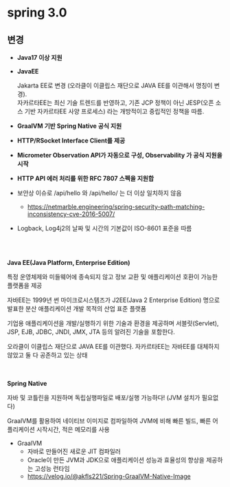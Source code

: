 # spring 3.0

## 변경
- **Java17 이상 지원**
- **JavaEE**

  Jakarta EE로 변경 (오라클이 이클립스 재단으로 JAVA EE를 이관해서 명칭이 변경). <br/>
자카르타EE는 최신 기술 트렌드를 반영하고, 기존 JCP 정책이 아닌 JESP(오픈 소스 기반 자카르타EE 사양 프로세스) 라는 개방적이고 중립적인 정책을 따름. <br/>

- **GraalVM 기반 Spring Native 공식 지원**

- **HTTP/RSocket Interface Client를 제공**

- **Micrometer Observation API가 자동으로 구성, Observability 가 공식 지원을 시작**

- **HTTP API 에러 처리를 위한 RFC 7807 스펙을 지원합**

- 보안상 이슈로 /api/hello 와 /api/hello/ 는 더 이상 일치하지 않음
  - https://netmarble.engineering/spring-security-path-matching-inconsistency-cve-2016-5007/

- Logback, Log4j2의 날짜 및 시간의 기본값이 ISO-8601 표준을 따름




<br/></br>

**Java EE(Java Platform, Enterprise Edition)**

특정 운영체제와 미들웨어에 종속되지 않고 정보 교환 및 애플리케이션 호환이 가능한 플랫폼을 제공

자바EE는 1999년 썬 마이크로시스템즈가 J2EE(Java 2 Enterprise Edition) 명으로 발표한 분산 애플리케이션 개발 목적의 산업 표준 플랫폼

기업용 애플리케이션을 개발/실행하기 위한 기술과 환경을 제공하며 서블릿(Servlet), JSP, EJB, JDBC, JNDI, JMX, JTA 등의 알려진 기술을 포함한다. 

오라클이 이클립스 재단으로 JAVA EE를 이관했다. 자카르타EE는 자바EE를 대체하지 않았고 둘 다 공존하고 있는 상태

<br/></br>
**Spring Native**

자바 및 코틀린을 지원하며 독립실행파일로 배포/실행 가능하다! (JVM 설치가 필요없다)

GraalVM를 활용하여 네이티브 이미지로 컴파일하여 JVM에 비해 빠른 빌드, 빠른 어플리케이션 시작시간, 적은 메모리를 사용

- GraalVM
  - 자바로 만들어진 새로운 JIT 컴파일러
  - Oracle이 만든 JVM과 JDK으로 애플리케이션 성능과 효율성의 향상을 제공하는 고성능 런타임
  - https://velog.io/@akfls221/Spring-GraalVM-Native-Image




